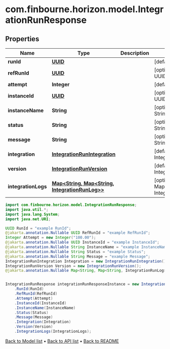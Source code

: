 # com.finbourne.horizon.model.IntegrationRunResponse

## Properties

Name | Type | Description | Notes
------------ | ------------- | ------------- | -------------
**runId** | [**UUID**](UUID.md) |  | [default to UUID]
**refRunId** | [**UUID**](UUID.md) |  | [optional] [default to UUID]
**attempt** | **Integer** |  | [default to Integer]
**instanceId** | [**UUID**](UUID.md) |  | [optional] [default to UUID]
**instanceName** | **String** |  | [optional] [default to String]
**status** | **String** |  | [optional] [default to String]
**message** | **String** |  | [optional] [default to String]
**integration** | [**IntegrationRunIntegration**](IntegrationRunIntegration.md) |  | [default to IntegrationRunIntegration]
**version** | [**IntegrationRunVersion**](IntegrationRunVersion.md) |  | [default to IntegrationRunVersion]
**integrationLogs** | [**Map&lt;String, Map&lt;String, IntegrationRunLog&gt;&gt;**](Map.md) |  | [optional] [default to Map<String, Map<String, IntegrationRunLog>>]

```java
import com.finbourne.horizon.model.IntegrationRunResponse;
import java.util.*;
import java.lang.System;
import java.net.URI;

UUID RunId = "example RunId";
@jakarta.annotation.Nullable UUID RefRunId = "example RefRunId";
Integer Attempt = new Integer("100.00");
@jakarta.annotation.Nullable UUID InstanceId = "example InstanceId";
@jakarta.annotation.Nullable String InstanceName = "example InstanceName";
@jakarta.annotation.Nullable String Status = "example Status";
@jakarta.annotation.Nullable String Message = "example Message";
IntegrationRunIntegration Integration = new IntegrationRunIntegration();
IntegrationRunVersion Version = new IntegrationRunVersion();
@jakarta.annotation.Nullable Map<String, Map<String, IntegrationRunLog>> IntegrationLogs = new Map<String, Map<String, IntegrationRunLog>>();


IntegrationRunResponse integrationRunResponseInstance = new IntegrationRunResponse()
    .RunId(RunId)
    .RefRunId(RefRunId)
    .Attempt(Attempt)
    .InstanceId(InstanceId)
    .InstanceName(InstanceName)
    .Status(Status)
    .Message(Message)
    .Integration(Integration)
    .Version(Version)
    .IntegrationLogs(IntegrationLogs);
```


[Back to Model list](../README.md#documentation-for-models) &#8226; [Back to API list](../README.md#documentation-for-api-endpoints) &#8226; [Back to README](../README.md)
